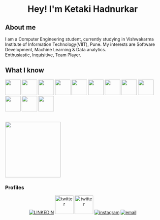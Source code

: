 <h1 align="center">Hey! I'm Ketaki Hadnurkar </h1>


## About me
I am a Computer Engineering student, currently studying in Vishwakarma Institute of Information Technology(VIIT), Pune. My interests are Software Development, Machine Learning & Data analytics.<br />
Enthusiastic, Inquisitive, Team Player.

## What I know
<code><a href="#" target="_blank"><img height="50" src="https://www.vectorlogo.zone/logos/w3_html5/w3_html5-ar21.svg"></a></code>
<code><a href="#" target="_blank"><img height="50" src="https://img.icons8.com/color/35/000000/c-plus-plus-logo.png"></a></code>
<code><a href="#" target="_blank"><img height="50" src="https://www.vectorlogo.zone/logos/git-scm/git-scm-ar21.svg"></a></code>
<code><a href="#" target="_blank"><img height="50" src="https://agilitics.sg/pub/media/catalog/product/p/y/python_1_.png"></a></code>
<code><a href="#" target="_blank"><img height="50" src="https://cdn.vox-cdn.com/thumbor/VoXJ8IaxCj5_U-366JhtUHLkdQ0=/0x0:640x427/1400x1050/filters:focal(0x0:640x427):format(jpeg)/cdn.vox-cdn.com/assets/1087137/java_logo_640.jpg"></a></code>
<code><a href="#" target="_blank"><img height="50" src="https://www.vectorlogo.zone/logos/mongodb/mongodb-ar21.svg"></a></code>
<code><a href="#" target="_blank"><img height="50" src="https://www.vectorlogo.zone/util/preview.html?image=/logos/angular/angular-icon.svg"></a></code>
<code><a href="#" target="_blank"><img height="50" src="https://user-images.githubusercontent.com/63449205/115969683-c1fb2200-a55b-11eb-9d13-999d6d43bb3b.png"></a></code>
<code><a href="#" target="_blank"><img height="50" src="https://encrypted-tbn0.gstatic.com/images?q=tbn:ANd9GcSzwXG2Kiv2veSdqWMU_Kcp8HQtbhAxZi3u4g&usqp=CAU"></a></code>
<code><a href="#" target="_blank"><img height="50" src="https://thumbs.dreamstime.com/b/graphics-come-file-types-very-easy-to-apply-any-software-download-contains-jpg-eps-data-analysis-related-155713115.jpg"></a></code>
<code><a href="#" target="_blank"><img height="50" src="https://www.vectorlogo.zone/util/preview.html?image=/logos/springio/springio-ar21.svg"></a></code>
<code><a href="#" target="_blank"><img height="50" src="https://repository-images.githubusercontent.com/260928305/92388600-8d1c-11ea-9993-a726466b5099"></a></code>
<br/>


<br/>

<a href="https://github.com/Ketaki1806">
  <img height="180em" src="https://github-readme-stats.vercel.app/api?username=Ketaki1806&theme=radical&show_icons=true" />

</a>

<br/>

<h3>Profiles </h3>

<p align="center">
  <a href="https://www.linkedin.com/in/ketaki-hadnurkar/"><img alt="LINKEDIN" src="https://www.vectorlogo.zone/logos/linkedin/linkedin-icon.svg"></a> 
  <a href="https://www.hackerrank.com/ketaki_hadnurkar"><img height="60" alt="twitter" src="https://pathrise-website-guide-wp.s3.us-west-1.amazonaws.com/guides/wp-content/uploads/2019/05/22174532/hackerrank-logo.jpg"></a> 
  <a href="https://www.codechef.com/users/ketaki_h"><img height="60" alt="twitter" src="https://upload.wikimedia.org/wikipedia/en/thumb/7/7b/Codechef%28new%29_logo.svg/1200px-Codechef%28new%29_logo.svg.png"></a> 
  <a href="https://www.instagram.com/ketaki_hadnurkar/"><img alt="instagram" src="https://www.vectorlogo.zone/logos/instagram/instagram-icon.svg"></a> 
  <a href="mailto:ketaki.hadnurkar@gmail.com"><img alt="email" src="https://www.vectorlogo.zone/logos/gmail/gmail-icon.svg"></a> 
  

</p>

